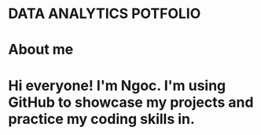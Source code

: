 # DATA ANALYTICS POTFOLIO
# About me
 # Hi everyone! I'm Ngoc. I'm using GitHub to showcase my projects and practice my coding skills in.
